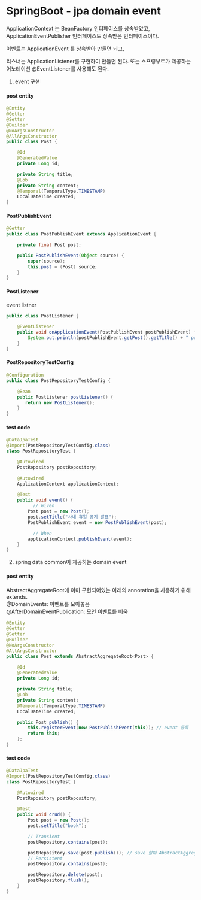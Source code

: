 # SpringBoot - jpa domain event
ApplicationContext 는 BeanFactory 인터페이스를 상속받았고, ApplicationEventPublisher 인터페이스도 상속받은 인터페이스이다.

이벤트는 ApplicationEvent 를 상속받아 만들면 되고,

리스너는 ApplicationListener를 구현하여 만들면 된다. 또는 스프링부트가 제공하는 어노테이션 @EventListener를 사용해도 된다.


1. event 구현
#### post entity
```java
@Entity
@Getter
@Setter
@Builder
@NoArgsConstructor
@AllArgsConstructor
public class Post {

    @Id
    @GeneratedValue
    private Long id;

    private String title;
    @Lob
    private String content;
    @Temporal(TemporalType.TIMESTAMP)
    LocalDateTime created;
}
```

#### PostPublishEvent
```java
@Getter
public class PostPublishEvent extends ApplicationEvent {

    private final Post post;

    public PostPublishEvent(Object source) {
        super(source);
        this.post = (Post) source;
    }
}
```

#### PostListener
event listner
```java
public class PostListener {

    @EventListener
    public void onApplicationEvent(PostPublishEvent postPublishEvent) {
        System.out.println(postPublishEvent.getPost().getTitle() + " published.");
    }
}
```

#### PostRepositoryTestConfig
```java
@Configuration
public class PostRepositoryTestConfig {

    @Bean
    public PostListener postListener() {
       return new PostListener();
    }
}
```

#### test code
```java
@DataJpaTest
@Import(PostRepositoryTestConfig.class)
class PostRepositoryTest {

    @Autowired
    PostRepository postRepository;

    @Autowired
    ApplicationContext applicationContext;

    @Test
    public void event() {
          // Given
        Post post = new Post();
        post.setTitle("사내 휴일 공지 발표");
        PostPublishEvent event = new PostPublishEvent(post);

          // When
        applicationContext.publishEvent(event);
    }
}
```

2. spring data common이 제공하는 domain event
#### post entity
AbstractAggregateRoot에 이미 구현되어있는 아래의 annotation을 사용하기 위해 extends. <br/>
@DomainEvents: 이벤트를 모아놓음<br/>
@AfterDomainEventPublication: 모인 이벤트를 비움<br/>

```java
@Entity
@Getter
@Setter
@Builder
@NoArgsConstructor
@AllArgsConstructor
public class Post extends AbstractAggregateRoot<Post> {

    @Id
    @GeneratedValue
    private Long id;

    private String title;
    @Lob
    private String content;
    @Temporal(TemporalType.TIMESTAMP)
    LocalDateTime created;

    public Post publish() {
        this.registerEvent(new PostPublishEvent(this)); // event 등록
        return this;
    };
}
```

#### test code
```java
@DataJpaTest
@Import(PostRepositoryTestConfig.class)
class PostRepositoryTest {

    @Autowired
    PostRepository postRepository;

    @Test
    public void crud() {
        Post post = new Post();
        post.setTitle("book");

        // Transient
        postRepository.contains(post);

        postRepository.save(post.publish()); // save 할때 AbstractAggregateRoot안에 있던 event를 발생 시킴.
        // Persistent
        postRepository.contains(post);

        postRepository.delete(post);
        postRepository.flush();
    }
}
```